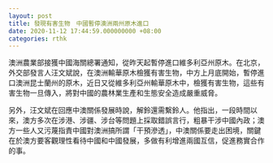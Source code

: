 ```yaml
---
layout: post
title: 發現有害生物　中國暫停澳洲兩州原木進口
date: 2020-11-12 17:44:59.000000000 +08:00
categories: rthk
---
```


澳洲農業部接獲中國海關總署通知，從昨天起暫停進口維多利亞州原木。在北京，外交部發言人汪文斌說，在澳洲輸華原木檢獲有害生物，中方上月底開始，暫停進口澳洲昆士蘭州的原木，近日又從維多利亞州輸華原木中，檢獲有害生物，這些有害生物一旦傳入，將對中國的農林業生產和生態安全造成嚴重威脅。

另外，汪文斌在回應中澳關係發展時說，解鈴還需繫鈴人。他指出，一段時間以來，澳方多次在涉港、涉疆、涉台等問題上採取錯誤言行，粗暴干涉中國內政；澳方一些人又污蔑指責中國對澳洲搞所謂「干預滲透」，中澳關係要走出困境，關鍵在於澳方要客觀理性看待中國和中國發展，多做有利增進兩國互信，促進務實合作的事。
